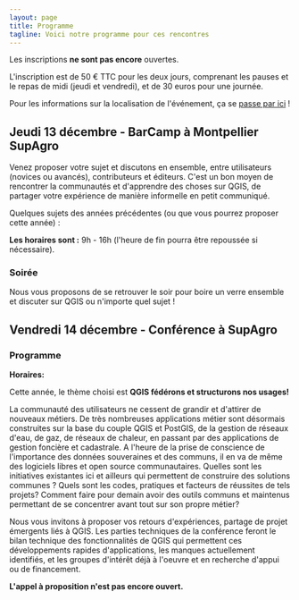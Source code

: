 ```yaml
---
layout: page
title: Programme
tagline: Voici notre programme pour ces rencontres
---
```


<!-- Vous trouverez ici au cours du mois de novembre le programme de ces deux jours.  -->

Les inscriptions **ne sont pas encore** ouvertes.

L'inscription est de 50 € TTC pour les deux jours, comprenant les pauses et le repas de midi (jeudi et vendredi), et de 30 euros pour une journée.

Pour les informations sur la localisation de l'événement, ça se [passe par ici](z10_localisation.html) !

## Jeudi 13 décembre - BarCamp à Montpellier SupAgro

Venez proposer votre sujet et discutons en ensemble, entre utilisateurs (novices ou avancés), contributeurs et éditeurs. C'est un bon moyen de rencontrer la communautés et d'apprendre des choses sur QGIS, de partager votre expérience de manière informelle en petit communiqué.

Quelques sujets des années précédentes (ou que vous pourrez proposer cette année) :


**Les horaires sont :** 9h - 16h (l'heure de fin pourra être repoussée si nécessaire).

### Soirée

Nous vous proposons de se retrouver le soir pour boire un verre ensemble et discuter sur QGIS ou n'importe quel sujet !


## Vendredi 14 décembre - Conférence à SupAgro



### Programme

**Horaires:**

Cette année, le thème choisi est **QGIS fédérons et structurons nos usages!**

La communauté des utilisateurs ne cessent de grandir et d'attirer de nouveaux métiers. De très nombreuses applications métier sont désormais construites sur la base du couple QGIS et PostGIS, de la gestion de réseaux d'eau, de gaz, de réseaux de chaleur, en passant par des applications de gestion foncière et cadastrale. A l'heure de la prise de conscience de l'importance des données souveraines et des communs, il en va de même des logiciels libres et open source communautaires.
Quelles sont les initiatives existantes ici et ailleurs qui permettent de construire des solutions communes ?
Quels sont les codes, pratiques et facteurs de réussites de tels projets?
Comment faire pour demain avoir des outils communs et maintenus permettant de se concentrer avant tout sur son propre métier?

Nous vous invitons à proposer vos retours d'expériences, partage de projet émergents liés à QGIS.
Les parties techniques de la conférence feront le bilan technique des fonctionnalités de QGIS qui permettent ces développements rapides d'applications, les manques actuellement identifiés, et les groupes d'intérêt déjà à l'oeuvre et en recherche d'appui ou de financement.

**L'appel à proposition n'est pas encore ouvert.**
